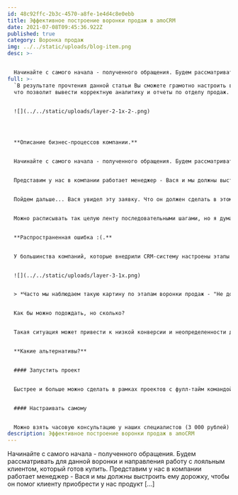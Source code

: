 ```yaml
---
id: 48c92ffc-2b3c-4570-a8fe-1e4d4c8e0ebb
title: Эффективное построение воронки продаж в amoCRM
date: 2021-07-08T09:45:36.922Z
published: true
category: Воронка продаж
img: ../../static/uploads/blog-item.png
desc: >-


  Начинайте с самого начала - полученного обращения. Будем рассматривать для данной воронки и направления работу с лояльным клиентом, который готов купить. Представим у нас в компании работает менеджер - Вася и мы должны выстроить ему дорожку, чтобы он помог клиенту приобрести у нас продукт \[...]
full: >-
  `В результате прочтения данной статьи Вы сможете грамотно настроить воронку,
  что позволит вывести корректную аналитику и отчеты по отделу продаж. `


  ![](../../static/uploads/layer-2-1x-2-.png)




  **Описание бизнес-процессов компании.**


  Начинайте с самого начала - полученного обращения. Будем рассматривать для данной воронки и направления работу с лояльным клиентом, который готов купить. 


  Представим у нас в компании работает менеджер - Вася и мы должны выстроить ему дорожку, чтобы он помог клиенту приобрести у нас продукт. Наши этапы должны быть фактом законченного действия, поэтому все заявки будут попадать на этап "Получена новая заявка" или просто "Новая заявка", или "Получен новый лид", или еще проще "Получено обращение", т.е данный этап будет означать, что в компанию обратился клиент.


  Пойдем дальше... Вася увидел эту заявку. Что он должен сделать в этом случае? Следующим шагом Васе необходимо взять эту заявку в работу и связаться с ним, но чтобы за Василием закрепить данного клиента в начале нужно принять в работу. И фактом законченного действия после того, как Вася увидел эту заявку будет являться этап "Принято в работу".


  Можно расписывать так целую ленту последовательными шагами, но я думаю  мысль понятна. Каждый этап процесса должен отвечать на вопрос "Что сделано?". Таким образом будет ясно и менеджерам, и руководителям, что нужно сделать, чтобы продать.


  **Распространенная ошибка :(.**


  У большинства компаний, которые внедрили CRM-систему настроены этапы - Ждуны. 


  ![](../../static/uploads/layer-3-1x.png)


  > *Часто мы наблюдаем такую картину по этапам воронки продаж - "Не дозвонились", "Переговоры", "Отправка КП", "Ожидаем оплаты" и даже "Не целевой" и многие др.*


  Как бы можно подождать, но сколько?


  Такая ситуация может привести к низкой конверсии и неопределенности действий на том или ином этапе, что приведет к потери денег и времени. Поэтому помогите менеджерам и самой компании развиваться и делать следующие шаги к продажам.


  **Какие альтернативы?**


  #### Запустить проект


  Быстрее и больше можно сделать в рамках проектов с фулл-тайм командой и внедрением бизнес-процессов (от 400 000 рублей).


  #### Настраивать самому


  Можно взять часовую консультацию у наших специалистов (3 000 рублей)
description: Эффективное построение воронки продаж в amoCRM
---
```


Начинайте с самого начала - полученного обращения. Будем рассматривать для данной воронки и направления работу с лояльным клиентом, который готов купить. Представим у нас в компании работает менеджер - Вася и мы должны выстроить ему дорожку, чтобы он помог клиенту приобрести у нас продукт \[...]
